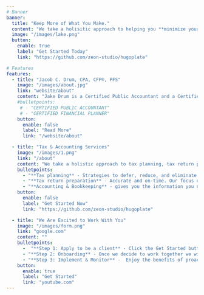 ```yaml
---
# Banner
banner:
  title: "Keep More of What You Make."
  content: "We take a holisitic approach to helping you **minimize your taxes and reach your financial goals.** We provide tax preparation and accounting services for small business owners, real estate investors, and anyone looking to reach financial independence."
  image: "/images/lake.png"
  button:
    enable: true
    label: "Get Started Today"
    link: "https://github.com/zeon-studio/hugoplate"

# Features
features:
  - title: "Jacob C. Drum, CPA, CFP®, PFS"
    image: "/images/about.jpg"
    link: "website/about"
    content: "Jake Drum is a Certified Public Accountant and a Certified Financial Planner® with vast experience in public accounting, tax advisory, and financial planning. His vision in founding Lakeview Tax Advisors is to build lifelong relationships with his clients and help them reach their financial goals. Lakeview focuses on clients who want to reach financial independnce through entrpreneurship, real estate, and investing."
    #bulletpoints:
     # - "CERTIFIED PUBLIC ACCOUNTANT"
     # - "CERTIFIED FINANCIAL PLANNER"
    button:
      enable: false
      label: "Read More"
      link: "/website/about"

  - title: "Tax & Accounting Services"
    image: "/images/1.png"
    link: "/about"
    content: "We take a holistic approach to tax planning, tax return preparation, and accounting services."
    bulletpoints:
      - "**Tax planning** - Strategies to defer, reduce, and eliminate taxes. We take a proactive approach to planning for the future to help you reach your financial goals."
      - "**Tax return preparation** - Accurate and on-time. Our focus on tax planning and utilizing technology makes tax filing a simple process."
      - "**Accounting & Bookkeeping** - gives you the information you need to make strategic decisions, so you can focus on running your business."
    button:
      enable: false
      label: "Get Started Now"
      link: "https://github.com/zeon-studio/hugoplate"

  - title: "We Are Excited to Work With You"
    image: "/images/form.png"
    link: "google.com"
    content: ""
    bulletpoints:
      -  "**Step 1: Apply to be a client** - Click the Get Started button below to fill out an interest form. We will Schedule a time to connect and ensure we are a good fit to work together."  
      - "**Step 2: Onboarding** - Once we decide to work together we will review your current tax situation and determine what your goals are moving forward."
      - "**Step 3: Implement & Monitor** -  Enjoy the benefits of proactive tax planning. We will communicate with you throughout the year to give you clarity about your tax situation and strategize ways for you to keep more of what you make."
    button:
      enable: true
      label: "Get Started"
      link: "youtube.com"
---
```

